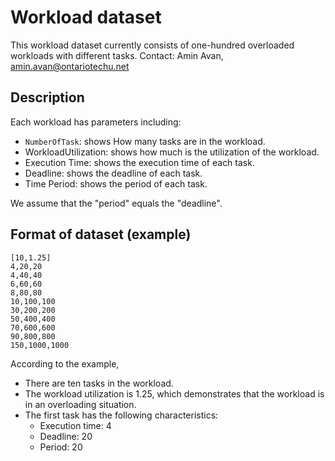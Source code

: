 # Workload dataset

This workload dataset currently consists of one-hundred overloaded workloads with different tasks.
Contact: Amin Avan, amin.avan@ontariotechu.net

## Description
Each workload has parameters including:

* `NumberOfTask`: shows How many tasks are in the workload. 
* WorkloadUtilization: shows how much is the utilization of the workload.
* Execution Time: shows the execution time of each task.
* Deadline: shows the deadline of each task.
* Time Period: shows the period of each task.

We assume that the "period" equals the "deadline".

## Format of dataset (example)
```
[10,1.25]
4,20,20
4,40,40
6,60,60
8,80,80
10,100,100
30,200,200
50,400,400
70,600,600
90,800,800
150,1000,1000
```
According to the example,
* There are ten tasks in the workload.
* The workload utilization is 1.25, which demonstrates that the workload is in an overloading situation.
* The first task has the following characteristics:
	* Execution time: 4
	* Deadline: 20
	* Period: 20
